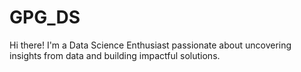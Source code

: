 # GPG_DS
 Hi there! I'm a Data Science Enthusiast passionate about uncovering insights from data and building impactful solutions. 
